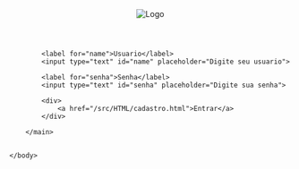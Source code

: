 <!DOCTYPE html>
<html lang="pt-br">
    <head>
        <meta charset="UTF-8">
        <meta name="viewport" content="width=device-width, initial-scale=1.0">
        <link rel="stylesheet" href="/src/CSS/reset.css">
        <link rel="stylesheet" href="/src/CSS/login.css">
        <link href="https://fonts.googleapis.com/css2?family=Roboto&display=swap" rel="stylesheet">
        <title>Document</title>
    </head>
    <body>
        <header>
            <img src='../../img/handshake.png' alt="Logo">
        </header>
        <main>
            
            <label for="name">Usuario</label>
            <input type="text" id="name" placeholder="Digite seu usuario">

            <label for="senha">Senha</label>
            <input type="text" id="senha" placeholder="Digite sua senha">
            
            <div>
                <a href="/src/HTML/cadastro.html">Entrar</a>
            </div>
            
        </main>
        
        
    </body>
</html>
